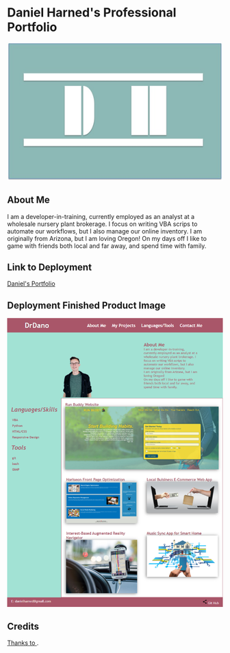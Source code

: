 # Daniel Harned's Professional Portfolio
![alt text](https://github.com/DrDano/Professional_Portfolio_DH/blob/d6244f99757ac262f12fdfc15952dc9a1de075e8/assets/images/DH%20logo.jpg)

## About Me

I am a developer-in-training, currently employed as an analyst at a wholesale nursery plant brokerage. I focus on writing VBA scrips to automate our workflows, but I also manage our online inventory. I am originally from Arizona, but I am loving Oregon! On my days off I like to game with friends both local and far away, and spend time with family.

## Link to Deployment
[Daniel's Portfolio](https://drdano.github.io/Professional_Portfolio_DH/)

## Deployment Finished Product Image
![Deployed Website](https://github.com/DrDano/Professional_Portfolio_DH/blob/b651ecc459dfc2a89f592f1c54b56940f82206b8/assets/images/screencapture-drdano-github-io-Professional-Portfolio-DH-2021-11-11-22_19_51.png)

## Credits
[Thanks to ]().
